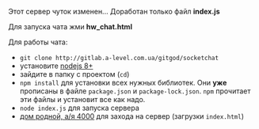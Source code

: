 ﻿
Этот сервер чуток изменен...
Доработан только файл **index.js**

Для запуска чата жми **hw_chat.html**

Для работы чата:

- `git clone http://gitlab.a-level.com.ua/gitgod/socketchat`
- установите [nodejs 8+](https://nodejs.org/uk/)
- зайдите в папку с проектом (`cd`)
- `npm install` для установки всех нужных библиотек. Они **уже** прописаны в файле `package.json` и `package-lock.json`. `npm` прочитает эти файлы и установит все как надо.
- `node index.js` для запуска сервера
- [дом родной, a/я 4000](http://localhost:4000) для захода на сервер (загрузки `index.html`)
